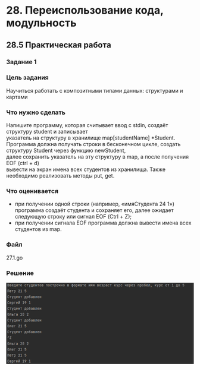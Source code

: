 # 28. Переиспользование кода, модульность
## 28.5 Практическая работа
### Задание 1
### Цель задания
Научиться работать с композитными типами данных: структурами и картами

### Что нужно сделать
Напишите программу, которая считывает ввод с stdin, создаёт структуру student и записывает  
указатель на структуру в хранилище map[studentName] *Student.  
Программа должна получать строки в бесконечном цикле, создать структуру Student через функцию newStudent,  
далее сохранить указатель на эту структуру в map, а после получения EOF (ctrl + d)  
вывести на экран имена всех студентов из хранилища. Также необходимо реализовать методы put, get.

### Что оценивается
* при получении одной строки (например, «имяСтудента 24 1») программа создаёт студента и сохраняет его, далее ожидает следующую строку или сигнал EOF (Сtrl + Z);
* при получении сигнала EOF программа должна вывести имена всех студентов из map.
### Файл
27.1.go
### Решение
![img.png](img.png)